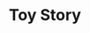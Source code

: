 ---
layout: fact
year: 
title: Toy Story
fact: The actor John Ratzenberger has appeared in every Pixar film. Can you name all his characters?
---